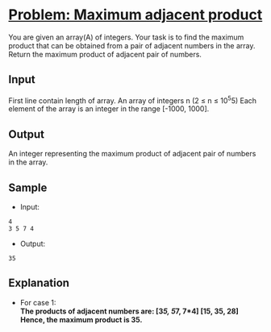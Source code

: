 # [Problem: Maximum adjacent product](https://my.newtonschool.co/playground/code/7hxs17xlnx8w)

You are given an array(A) of integers. Your task is to find the maximum product that can be obtained from a pair of adjacent numbers in the array.
Return the maximum product of adjacent pair of numbers.

## Input

First line contain length of array. An array of integers n (2 ≤ n ≤ 10<sup>5</sup>5) Each element of the array is an integer in the range [-1000, 1000].

## Output

An integer representing the maximum product of adjacent pair of numbers in the array.

## Sample

- Input:
```
4
3 5 7 4
```

- Output:
```
35
```

## Explanation

- For case 1: <br> **The products of adjacent numbers are:
[3*5, 5*7, 7*4]
[15, 35, 28]
Hence, the maximum product is 35.**
